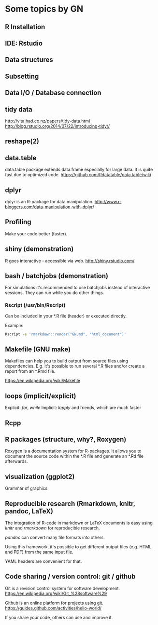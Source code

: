 # Some topics by GN

## R Installation


## IDE: Rstudio


## Data structures


## Subsetting


## Data I/O / Database connection


## tidy data

http://vita.had.co.nz/papers/tidy-data.html
http://blog.rstudio.org/2014/07/22/introducing-tidyr/

## reshape(2)



## data.table

data.table package extends data.frame especially for large data.
It is quite fast due to optimized code.
https://github.com/Rdatatable/data.table/wiki

## dplyr

dplyr is an R-package for data manipulation.
http://www.r-bloggers.com/data-manipulation-with-dplyr/


## Profiling

Make your code better (faster).


## shiny (demonstration)

R goes interactive - accessible via web.
http://shiny.rstudio.com/


## bash / batchjobs (demonstration)

For simulations it's recommended to use batchjobs instead of
interactive sessions. They can run while you do other things.

### Rscript (/usr/bin/Rscript)

Can be included in your *.R file (header) or executed directly.

Example:
```bash
Rscript -e 'rmarkdown::render("GN.md", "html_document")'
```


## Makefile (GNU make)

Makefiles can help you to build output from source files using
dependencies. E.g. it's possible to run several *.R files and/or
create a report from an *.Rmd file.

https://en.wikipedia.org/wiki/Makefile


## loops (implicit/explicit)

Explicit: *for*, *while*
Implicit: *lapply* and friends, which are much faster

## Rcpp


## R packages (structure, why?, Roxygen)

Roxygen is a documentation system for R-packages. It allows you
to document the source code within the *.R file and generate an
*.Rd file afterwards.


## visualization (ggplot2)

Grammar of graphics

## Reproducible research (Rmarkdown, knitr, pandoc, LaTeX)

The integration of R-code in markdown or LaTeX documents is easy
using *knitr* and *rmarkdown* for reproducible research.

*pandoc* can convert many file formats into others.

Using this framework, it's possible to get different output files
(e.g. HTML and PDF) from the same input file.

YAML headers are convenient for that.


## Code sharing / version control: git / github

Git is a revision control system for software development.
https://en.wikipedia.org/wiki/Git_%28software%29

Github is an online platform for projects using git.
https://guides.github.com/activities/hello-world/

If you share your code, others can use and improve it.

